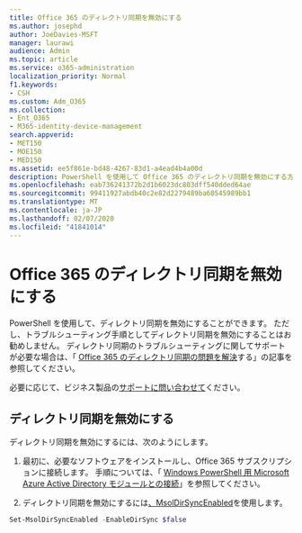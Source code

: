 ```yaml
---
title: Office 365 のディレクトリ同期を無効にする
ms.author: josephd
author: JoeDavies-MSFT
manager: laurawi
audience: Admin
ms.topic: article
ms.service: o365-administration
localization_priority: Normal
f1.keywords:
- CSH
ms.custom: Adm_O365
ms.collection:
- Ent_O365
- M365-identity-device-management
search.appverid:
- MET150
- MOE150
- MED150
ms.assetid: ee5f861e-bd48-4267-83d1-a4ead4b4a00d
description: PowerShell を使用して Office 365 のディレクトリ同期を無効にする方法について説明します。
ms.openlocfilehash: eab736241372b2d1b6023dc803dff540dded64ae
ms.sourcegitcommit: 99411927abdb40c2e82d2279489ba60545989bb1
ms.translationtype: MT
ms.contentlocale: ja-JP
ms.lasthandoff: 02/07/2020
ms.locfileid: "41841014"
---
```

# <a name="turn-off-directory-synchronization-for-office-365"></a>Office 365 のディレクトリ同期を無効にする
PowerShell を使用して、ディレクトリ同期を無効にすることができます。 ただし、トラブルシューティング手順としてディレクトリ同期を無効にすることはお勧めしません。 ディレクトリ同期のトラブルシューティングに関してサポートが必要な場合は、「 [Office 365 のディレクトリ同期の問題を解決](fix-problems-with-directory-synchronization.md)する」の記事を参照してください。 
  
必要に応じて、ビジネス製品の[サポートに問い合わせて](https://support.office.com/article/32a17ca7-6fa0-4870-8a8d-e25ba4ccfd4b)ください。
  
## <a name="turn-off-directory-synchronization"></a>ディレクトリ同期を無効にする  
ディレクトリ同期を無効にするには、次のようにします。
  
1. 最初に、必要なソフトウェアをインストールし、Office 365 サブスクリプションに接続します。 手順については、「 [Windows PowerShell 用 Microsoft Azure Active Directory モジュールとの接続](https://docs.microsoft.com/office365/enterprise/powershell/connect-to-office-365-powershell#connect-with-the-microsoft-azure-active-directory-module-for-windows-powershell)」を参照してください。
    
2. ディレクトリ同期を無効にするには[、MsolDirSyncEnabled](https://go.microsoft.com/fwlink/p/?LinkId=821939)を使用します。 
    
  ```powershell
  Set-MsolDirSyncEnabled -EnableDirSync $false
  ```
